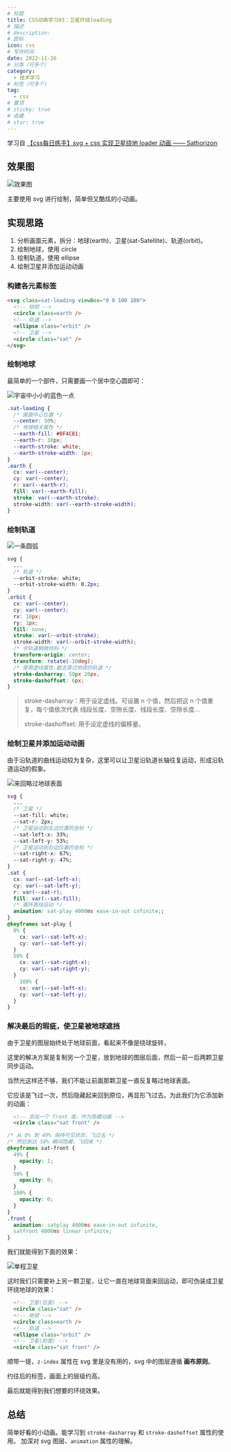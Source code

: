 ```yaml
---
# 标题
title: CSS动画学习03：卫星环绕loading
# 描述
# description:
# 图标
icon: css
# 写作时间
date: 2022-11-26
# 分类（可多个）
category:
  - 技术学习
# 标签（可多个）
tag:
  - css
# 置顶
# sticky: true
# 收藏
# star: true
---
```


学习自 [【css每日练手】svg + css 实现卫星绕地 loader 动画 —— Sathorizon](https://www.bilibili.com/video/BV1S14y1L7je/?spm_id_from=333.1007.top_right_bar_window_default_collection.content.click)

<!-- more -->

## 效果图

![效果图](https://s2.loli.net/2022/12/08/kSyOHqUsgQVj1LZ.gif)

主要使用 svg 进行绘制，简单但又酷炫的小动画。

## 实现思路

1. 分析画面元素，拆分：地球(earth)、卫星(sat-Satellite)、轨道(orbit)。
2. 绘制地球，使用 circle
3. 绘制轨道，使用 ellipse
4. 绘制卫星并添加运动动画

### 构建各元素标签

```html
<svg class=sat-loading viewBox="0 0 100 100">
  <!-- 地球 -->
  <circle class=earth />
  <!-- 轨道 -->
  <ellipse class="orbit" />
  <!-- 卫星 -->
  <circle class="sat" />
</svg>
```

### 绘制地球

最简单的一个部件，只需要画一个居中空心圆即可：

![宇宙中小小的蓝色一点](https://s2.loli.net/2022/12/08/2N3xSoKv5URBFY1.png)

```css
.sat-loading {
  /* 画面中心位置 */
  --center: 50%;
  /* 地球相关属性 */
  --earth-fill: #0F4C81;
  --earth-r: 10px;
  --earth-stroke: white;
  --earth-stroke-width: 1px;
}
.earth {
  cx: var(--center);
  cy: var(--center);
  r: var(--earth-r);
  fill: var(--earth-fill);
  stroke: var(--earth-stroke);
  stroke-width: var(--earth-stroke-width);
}
```

### 绘制轨道

![一条圆弧](https://s2.loli.net/2022/12/08/dHwWEqjU51NPSB2.png)

```css
svg {
  ...
  /* 轨道 */
  --orbit-stroke: white;
  --orbit-stroke-width: 0.2px;
}
.orbit {
  cx: var(--center);
  cy: var(--center);
  rx: 18px;
  ry: 1px;
  fill: none;
  stroke: var(--orbit-stroke);
  stroke-width: var(--orbit-stroke-width);
  /* 令轨道稍微倾斜 */
  transform-origin: center;
  transform: rotate(-10deg);
  /* 使用虚线属性,截去穿过地球的轨道 */
  stroke-dasharray: 50px 20px;
  stroke-dashoffset: 6px;
}
```

> stroke-dasharray：用于设定虚线。可设置 n 个值，然后把这 n 个值重复，每个值依次代表 线段长度、空隙长度、线段长度、空隙长度...
>
> stroke-dashoffset: 用于设定虚线的偏移量。

### 绘制卫星并添加运动动画

由于沿轨道的曲线运动较为复杂，这里可以让卫星沿轨道长轴往复运动，形成沿轨道运动的假象。

![来回略过地球表面](https://s2.loli.net/2022/12/08/rWp9AcqbM6eBDYx.gif)

```css
svg {
  ...
  /* 卫星 */
  --sat-fill: white;
  --sat-r: 2px;
  /* 卫星运动到左边位置的坐标 */
  --sat-left-x: 33%;
  --sat-left-y: 53%;
  /* 卫星运动到右边位置的坐标 */
  --sat-right-x: 67%;
  --sat-right-y: 47%;
}
.sat {
  cx: var(--sat-left-x);
  cy: var(--sat-left-y);
  r: var(--sat-r);
  fill: var(--sat-fill);
  /* 循环直线运动 */
  animation: sat-play 4000ms ease-in-out infinite;;
}
@keyframes sat-play {
  0% {
    cx: var(--sat-left-x);
    cy: var(--sat-left-y);
  }
  50% {
    cx: var(--sat-right-x);
    cy: var(--sat-right-y);
  }
    100% {
    cx: var(--sat-left-x);
    cy: var(--sat-left-y);
  }
}
```

### 解决最后的瑕疵，使卫星被地球遮挡

由于卫星的图层始终处于地球前面，看起来不像是绕球旋转，

这里的解决方案是复制另一个卫星，放到地球的图层后面，然后一前一后两颗卫星同步运动。

当然光这样还不够，我们不能让前面那颗卫星一直反复略过地球表面。

它应该是飞过一次，然后隐藏起来回到原位，再显形飞过去。为此我们为它添加新的动画：

```html
  <!-- 添加一个 front 类，作为隐藏动画 -->
  <circle class="sat front" />
```

```css
/* 从 0% 到 49% 保持可见状态，飞过去 */
/* 然后到达 50% 瞬间隐藏，飞回来 */
@keyframes sat-front {
  49% {
    opacity: 1;
  }
  50% {
    opacity: 0;
  }
  100% {
    opacity: 0;
  }
}
.front {
  animation: satplay 4000ms ease-in-out infinite,
  satfront 4000ms linear infinite;
}
```

我们就能得到下面的效果：

![单程卫星](https://s2.loli.net/2022/12/08/oEYTckBWNArC9Hq.gif)

这时我们只需要补上另一颗卫星，让它一直在地球背面来回运动，即可伪装成卫星环绕地球的效果：

```html
  <!-- 卫星(后面) -->
  <circle class="sat" />
  <!-- 地球 -->
  <circle class=earth />
  <!-- 轨道 -->
  <ellipse class="orbit" />
  <!-- 卫星(前面) -->
  <circle class="sat front" />
```

顺带一提，```z-index``` 属性在 svg 里是没有用的，svg 中的图层遵循 **画布原则**。

约往后的标签，画面上的层级约高。

最后就能得到我们想要的环绕效果。

## 总结

简单好看的小动画。能学习到 ```stroke-dasharray``` 和 ```stroke-dashoffset``` 属性的使用。
加深对 svg 图层、```animation``` 属性的理解。
